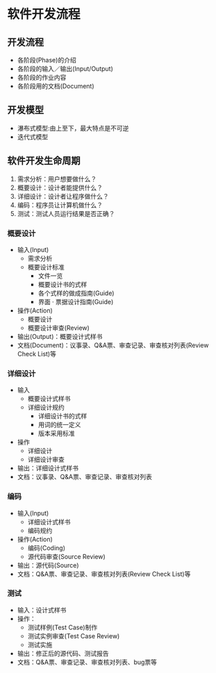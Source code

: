 # 软件开发流程
## 开发流程
- 各阶段(Phase)的介绍
- 各阶段的输入／输出(Input/Output)
- 各阶段的作业内容
- 各阶段用的文档(Document)
## 开发模型
- 瀑布式模型:由上至下，最大特点是不可逆
- 迭代式模型
## 软件开发生命周期
1. 需求分析：用户想要做什么？
2. 概要设计：设计者能提供什么？
3. 详细设计：设计者让程序做什么？
4. 编码：程序员让计算机做什么？
5. 测试：测试人员运行结果是否正确？
### 概要设计
- 输入(Input)
	+ 需求分析
	+ 概要设计标准
		+ 文件一览
		+ 概要设计书的式样
		+ 各个式样的做成指南(Guide)
		+ 界面 · 票据设计指南(Guide)
- 操作(Action)
   + 概要设计
   + 概要设计审查(Review)
- 输出(Output)：概要设计式样书
- 文档(Document)：议事录、Q&A票、审查记录、审查核对列表(Review Check List)等
### 详细设计
- 输入
    + 概要设计式样书
    + 详细设计规约
        + 详细设计书的式样
        + 用词的统一定义
        + 版本采用标准
- 操作
    + 详细设计
    + 详细设计审查
- 输出：详细设计式样书
- 文档：议事录、Q&A票、审查记录、审查核对列表
### 编码
- 输入(Input)
    + 详细设计式样书
    + 编码规约
- 操作(Action)
    + 编码(Coding)
    + 源代码审查(Source Review)
- 输出：源代码(Source)
- 文档：Q&A票、审查记录、审查核对列表(Review Check List)等
### 测试
- 输入：设计式样书
- 操作：
    + 测试样例(Test Case)制作
    + 测试实例审查(Test Case Review)
    + 测试实施
- 输出：修正后的源代码、测试报告
- 文档：Q&A票、审查记录、审查核对列表、bug票等

